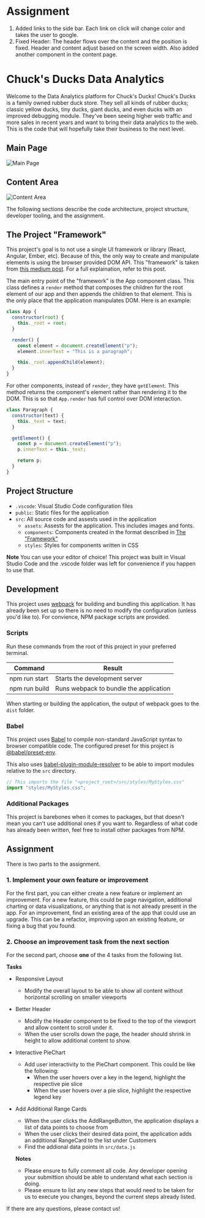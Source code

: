 
# Assignment
1) Added links to the side bar. Each link on click will change color and takes the user to google.
2) Fixed Header: The header flows over the content and the position is fixed. Header and content adjust based on the screen width. Also added another component in the content page.


# Chuck's Ducks Data Analytics

Welcome to the Data Analytics platform for Chuck's Ducks! Chuck's Ducks is a family owned rubber duck store. They sell all kinds of rubber ducks; classic yellow ducks, tiny ducks, giant ducks, and even ducks with an improved debugging module. They've been seeing higher web traffic and more sales in recent years and want to bring their data analytics to the web. This is the code that will hopefully take their business to the next level.

## Main Page

![Main Page](screenshots/main-page.png)

## Content Area

![Content Area](screenshots/content-area.png)

The following sections describe the code architecture, project structure, developer tooling, and the assignment.

## The Project "Framework"

This project's goal is to not use a single UI framework or library (React, Angular, Ember, etc).
Because of this, the only way to create and manipulate elements is using the browser provided DOM API.
This "framework" is taken from [this medium post](https://blog.rinatussenov.com/vanilla-javascript-development-in-2018-c076d121e903). For a full explaination, refer to this post.

The main entry point of the "framework" is the App component class. This class defines a `render` method that composes the children for the root element of our app and then appends the children to that element. This is the only place that the application manipulates DOM. Here is an example:

```javascript
class App {
  constructor(root) {
    this._root = root;
  }

  render() {
    const element = document.createElement("p");
    element.innerText = "This is a paragraph";

    this._root.appendChild(element);
  }
}
```

For other components, instead of `render`, they have `getElement`. This method returns the component's element rather than rendering it to the DOM. This is so that `App.render` has full control over DOM interaction.

```javascript
class Paragraph {
  constructor(text) {
    this._text = text;
  }

  getElement() {
    const p = document.createElement("p");
    p.innerText = this._text;

    return p;
  }
}
```

## Project Structure

- `.vscode`: Visual Studio Code configuration files
- `public`: Static files for the application
- `src`: All source code and assests used in the application
  - `assets`: Assests for the application. This includes images and fonts.
  - `components`: Components created in the format described in [The "Framework"](#The-"Framework")
  - `styles`: Styles for components written in CSS

**Note** You can use your editor of choice! This project was built in Visual Studio Code and the .vscode folder was left for convenience if you happen to use that.

## Development

This project uses [webpack](https://webpack.js.org/) for building and bundling this application. It has already been set up so there is no need to modify the configuration (unless you'd like to). For convience, NPM package scripts are provided.

### Scripts

Run these commands from the root of this project in your preferred terminal.

| Command       | Result                                 |
| ------------- | -------------------------------------- |
| npm run start | Starts the development server          |
| npm run build | Runs webpack to bundle the application |

When starting or building the application, the output of webpack goes to the `dist` folder.

### Babel

This project uses [Babel](https://babeljs.io/) to compile non-standard JavaScript syntax to browser compatible code. The configured preset for this project is [@babel/preset-env](https://babeljs.io/docs/en/babel-preset-env).

This also uses [babel-plugin-module-resolver](https://github.com/tleunen/babel-plugin-module-resolver) to be able to import modules relative to the `src` directory.

```javascript
// This imports the file "<project_root>/src/styles/MyStyles.css"
import "styles/MyStyles.css";
```

### Additional Packages

This project is barebones when it comes to packages, but that doesn't mean you can't use additional ones if you want to. Regardless of what code has already been written, feel free to install other packages from NPM.

## Assignment

There is two parts to the assignment.

### 1. Implement your own feature or improvement

For the first part, you can either create a new feature or implement an improvement. For a new feature, this could be page navigation, additional charting or data visualizations, or anything that is not already present in the app. For an improvement, find an existing area of the app that could use an upgrade. This can be a refactor, improving upon an existing feature, or fixing a bug that you found.

### 2. Choose an improvement task from the next section

For the second part, choose **one** of the 4 tasks from the following list.

**Tasks**

- Responsive Layout
  - Modify the overall layout to be able to show all content without horizontal scrolling on smaller viewports
- Better Header
  - Modify the Header component to be fixed to the top of the viewport and allow content to scroll under it.
  - When the user scrolls down the page, the header should shrink in height to allow additional content to show.
- Interactive PieChart
  - Add user interactivity to the PieChart component. This could be like the following:
    - When the user hovers over a key in the legend, highlight the respective pie slice
    - When the user hovers over a pie slice, highlight the respective legend key
- Add Additional Range Cards
  - When the user clicks the AddRangeButton, the application displays a list of data points to choose from
  - When the user clicks their desired data point, the application adds an additional RangeCard to the list under Customers
  - Find the addional data points in `src/data.js`
  
  **Notes**
  - Please ensure to fully comment all code.  Any developer opening your submittion should be able to understand what each section is doing.
  - Please ensure to list any new steps that would need to be taken for us to execute you changes, beyond the current steps already listed.

If there are any questions, please contact us!
